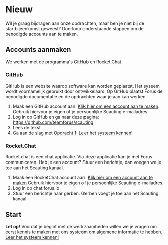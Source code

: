 # Nieuw
Wil je graag bijdragen aan onze opdrachten, maar ben je niet bij de startbijeenkomst geweest?
Doorloop onderstaande stappen om de benodigde accounts aan te maken.

## Accounts aanmaken
We werken met de programma's GitHub en Rocket.Chat.

### GitHub
GitHub is een website waarop software kan worden geplaatst. Het syseem wordt voornamelijk gebruikt door ontwikkelaars.
Op GitHub plaatst Forus de benodigde documentatie en de opdrachten waar je aan kan werken.

1. Maak een GitHub account aan: [Klik hier om een account aan te maken](https://github.com/join).
Gebruik hiervoor je eigen of je persoonlijke Scauting e-mailadres.
2. Log in op GitHub en ga naar deze pagina: https://github.com/teamforus/scauting
3. Lees de tekst
4. Ga aan de slag met [Opdracht 1: Leer het systeem kennen!](https://github.com/teamforus/scauting/blob/master/opdrachten/README.md)

### Rocket.Chat
Rocket.chat is een chat applicatie. Via deze applicatie kan je met Forus communiceren. 
Heb je een account? Stuur een berichtje, dan voegen we je toe aan het Scauting kanaal.

1. Maak een RocketChat account aan: [Klik hier om een account aan te maken](https://chat.forus.io)
Gebruik hiervoor je eigen of je persoonlijke Scauting e-mailadres.
2. Log in op chat.forus.io
3. Stuur een berichtje naar gerben. Gerben voegt je toe aan het Scauting kanaal.

## Start
**Let op!** Voordat je begint met de werkzaamheden willen we je vragen om eerst kennis te maken met ons systeem om algemene informatie te hebben. 
[Leer het systeem kennen!](https://github.com/teamforus/scauting/blob/master/opdrachten/README.md)
